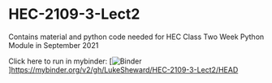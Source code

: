 # HEC-2109-3-Lect2


Contains material and python code needed for HEC Class Two Week Python Module in September 2021

Click here to run in mybinder:
[![Binder](https://mybinder.org/badge_logo.svg)]https://mybinder.org/v2/gh/LukeSheward/HEC-2109-3-Lect2/HEAD

